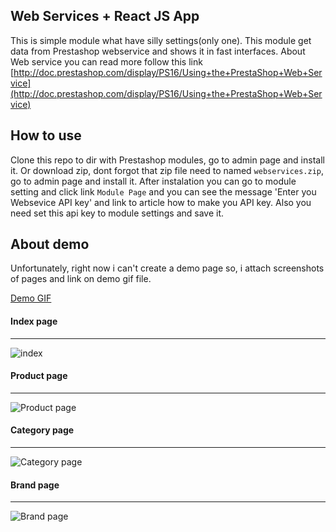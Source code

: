 Web Services + React JS App
------
This is simple module what have silly settings(only one). This module get data from Prestashop webservice and shows it in fast interfaces.
About Web service you can read more follow this link  [http://doc.prestashop.com/display/PS16/Using+the+PrestaShop+Web+Service](http://doc.prestashop.com/display/PS16/Using+the+PrestaShop+Web+Service)


How to use
-------
Clone this repo to dir with Prestashop modules, go to admin page and install it. Or download zip, dont forgot that zip file need to named `webservices.zip`, go to admin page and install it.
After instalation you can go to module setting and click link `Module Page` and you can see the message 'Enter you Websevice API key' and link to article how to make you API key. Also you need set this api key to module settings and save it.

About demo
-------
Unfortunately, right now i can't create a demo page so, i attach screenshots of pages and link on demo gif file.

[Demo GIF](https://firebasestorage.googleapis.com/v0/b/my-cv-de1f1.appspot.com/o/demo-gif.gif?alt=media&token=525addc5-c597-4412-849d-3c440861369b)

#### Index page
-------

![index](https://firebasestorage.googleapis.com/v0/b/my-cv-de1f1.appspot.com/o/home.png?alt=media&token=67452e6c-0a32-496a-81aa-98911a8a3c67)


#### Product page
-------

![Product page](https://firebasestorage.googleapis.com/v0/b/my-cv-de1f1.appspot.com/o/product.png?alt=media&token=97192de8-7dd8-4368-9e0e-513df564364a)

#### Category page
-------

![Category page](https://firebasestorage.googleapis.com/v0/b/my-cv-de1f1.appspot.com/o/category.png?alt=media&token=60912216-87f5-4cfd-a0d2-f45c737fa1d8)

#### Brand page
-------

![Brand page](https://firebasestorage.googleapis.com/v0/b/my-cv-de1f1.appspot.com/o/category.png?alt=media&token=60912216-87f5-4cfd-a0d2-f45c737fa1d8)
